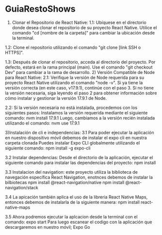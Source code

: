 # GuiaRestoShows

1) Clonar el Repositorio de React Native:
1.1: Ubíquese en el directorio donde desea clonar el repositorio de su proyecto React Native. Utilice el comando "cd [nombre de la carpeta]" para cambiar la ubicación desde la terminal.

1.2: Clone el repositorio utilizando el comando "git clone [link SSH o HTTPS]".

1.3: Después de clonar el repositorio, acceda al directorio del proyecto. Por defecto, estará en la rama principal (main). Use el comando "git checkout Dev" para cambiar a la rama de desarrollo.
2) Versión Compatible de Node para React Native:
2.1: Verifique la versión de Node requerida para su proyecto React Native utilizando el comando "node -v". Si ya tiene la versión correcta (en este caso, v17.9.1), continúe con el paso 3. Si no tiene la versión necesaria, 
siga leyendo el paso 2 para obtener información sobre cómo instalar y gestionar la versión 17.9.1 de Node.

2.2: Si la versión necesaria no está instalada, procedemos con los siguientes pasos:
Instalamos la versión requerida mediante el siguiente comando:
nvm install 17.9.1
Luego, cambiamos a la versión recién instalada utilizando el comando:
nvm use 17.9.1

3)Instalación de cli e independencias:
3.1 Para poder ejecutar la aplicación en nuestro dispositivo móvil debemos de instalar el expo cli en nuestra carpeta clonada
Puedes instalar Expo CLI globalmente utilizando el siguiente comando:
npm install -g expo-cli

3.2 Instalar dependencias: Desde el directorio de la aplicación, ejecutar el siguiente comando para instalar las dependencias del proyecto:
npm install

3.3 Instalacion del navigation: este proyecto utiliza la biblioteca de navegación específica React Navigation, enotnces debemos de instalar la bilbiotecas
npm install @react-navigation/native
npm install @react-navigation/stack

3.4 La apicación también aplica el uso de la libreria React Native Maps, entonces debemos de instalarla de la siguiente manera:
npm install react-native-maps

3.5 Ahora podremos ejecutar la aplcacion desde la terminal con el comando: 
expo start
Para luego escanear el codigo con la aplicación que descargaremos en nuestro móvil; Expo Go
